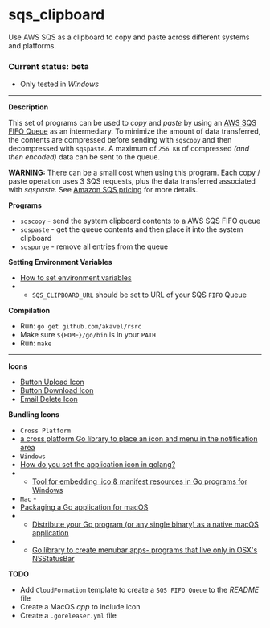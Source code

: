 # sqs_clipboard
Use AWS SQS as a clipboard to copy and paste across different systems and platforms.

### Current status: beta

* Only tested in *Windows*

___

**Description**

This set of programs can be used to *copy* and *paste* by using an [AWS SQS FIFO Queue](https://docs.aws.amazon.com/AWSSimpleQueueService/latest/SQSDeveloperGuide/FIFO-queues.html) as an intermediary. To minimize the amount of data transferred, the contents are compressed before sending with `sqscopy` and then decompressed with `sqspaste`.  A maximum of `256 KB` of compressed *(and then encoded)* data can be sent to the queue.

**WARNING:** There can be a small cost when using this program.  Each copy / paste operation uses 3 SQS requests, plus the data transferred associated with *sqspaste*.  See [Amazon SQS pricing](https://aws.amazon.com/sqs/pricing/) for more details.

**Programs**

* `sqscopy` - send the system clipboard contents to a AWS SQS FIFO queue
* `sqspaste` - get the queue contents and then place it into the system clipboard
* `sqspurge` - remove all entries from the queue

**Setting Environment Variables**

* [How to set environment variables](https://docs.aws.amazon.com/cli/latest/userguide/cli-configure-envvars.html#envvars-set)
* * `SQS_CLIPBOARD_URL` should be set to URL of your SQS `FIFO` Queue

**Compilation**

* Run: `go get github.com/akavel/rsrc`
* Make sure `${HOME}/go/bin` is in your `PATH`
* Run: `make`
___

**Icons**

* [Button Upload Icon](https://www.iconarchive.com/show/soft-scraps-icons-by-hopstarter/Button-Upload-icon.html)
* [Button Download Icon](https://www.iconarchive.com/show/soft-scraps-icons-by-hopstarter/Button-Download-icon.html)
* [Email Delete Icon](https://www.iconarchive.com/show/soft-scraps-icons-by-hopstarter/Email-Delete-icon.html)

**Bundling Icons**

* `Cross Platform`
* [a cross platform Go library to place an icon and menu in the notification area](https://github.com/getlantern/systray)
* `Windows`
* [How do you set the application icon in golang?](https://stackoverflow.com/questions/25602600/how-do-you-set-the-application-icon-in-golang)
* * [Tool for embedding .ico & manifest resources in Go programs for Windows](https://github.com/akavel/rsrc)
* `Mac` -
* [Packaging a Go application for macOS](https://medium.com/@mattholt/packaging-a-go-application-for-macos-f7084b00f6b5)
* * [Distribute your Go program (or any single binary) as a native macOS application](https://gist.github.com/mholt/11008646c95d787c30806d3f24b2c844)
* * [Go library to create menubar apps- programs that live only in OSX's NSStatusBar](https://github.com/caseymrm/menuet)

**TODO**

* Add `CloudFormation` template to create a `SQS FIFO Queue` to the *README* file
* Create a MacOS *app* to include icon
* Create a `.goreleaser.yml` file
